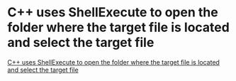 # C++ uses ShellExecute to open the folder where the target file is located and select the target file
[C++ uses ShellExecute to open the folder where the target file is located and select the target file](https://aiwithcloud.com/2022/09/15/c_uses_shellexecute_to_open_the_folder_where_the_target_file_is_located_and_select_the_target_file/)